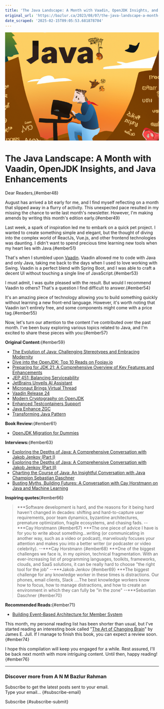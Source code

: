 ```yaml
---
title: 'The Java Landscape: A Month with Vaadin, OpenJDK Insights, and Java Enhancements'
original_url: 'https://bazlur.ca/2023/08/07/the-java-landscape-a-month-with-vaadin-openjdk-insights-and-java-enhancements/'
date_scraped: '2025-02-15T09:05:53.681878704'
---
```


![](images/dall-e-2023-08-05-04.37.03-a-visual-representation-of-a-java-developer-at-his-computer-embarking-on-a-new-project.-the-developer-is-finding-a-treasure-chest-representing-the-va.png)

The Java Landscape: A Month with Vaadin, OpenJDK Insights, and Java Enhancements
================================================================================

Dear Readers,{#ember48}

August has arrived a bit early for me, and I find myself reflecting on a month that slipped away in a flurry of activity. This unexpected pace resulted in my missing the chance to write last month's newsletter. However, I'm making amends by writing this month's edition early.{#ember49}

Last week, a spark of inspiration led me to embark on a quick pet project. I wanted to create something simple and elegant, but the thought of diving into the complex world of ReactJs, Vue.js, and other frontend technologies was daunting. I didn't want to spend precious time learning new tools when my heart lies with Java.{#ember51}

That's when I stumbled upon [Vaadin](https://vaadin.com/). Vaadin allowed me to code with Java and only Java, taking me back to the days when I used to love working with Swing. Vaadin is a perfect blend with Spring Boot, and I was able to craft a decent UI without touching a single line of JavaScript.{#ember53}

I must admit, I was quite pleased with the result. But would I recommend Vaadin to others? That's a question I find difficult to answer.{#ember54}

It's an amazing piece of technology allowing you to build something quickly without learning a new front-end language. However, it's worth noting that Vaadin isn't entirely free, and some components might come with a price tag.{#ember55}

Now, let's turn our attention to the content I've contributed over the past month. I've been busy exploring various topics related to Java, and I'm excited to share these pieces with you:{#ember57}

**Original Content:**{#ember59}

* [The Evolution of Java: Challenging Stereotypes and Embracing Modernity](https://foojay.io/today/the-evolution-of-java-challenging-stereotypes-and-embracing-modernity/)
* [Dive into the OpenJDK: Top 10 Reads on Foojay.io](https://foojay.io/today/dive-into-the-openjdk-top-10-reads-on-foojay.io/)
* [Preparing for JDK 21: A Comprehensive Overview of Key Features and Enhancements](https://foojay.io/today/preparing-for-jdk-21-a-comprehensive-overview-of-key-features-and-enhancements/)
* [JEP 451: Balancing Serviceability](https://www.infoq.com/news/2023/07/jep-451-balancing-serviceability/?itm_source=infoq&itm_campaign=user_page&itm_medium=link)
* [JetBrains Unveils AI Assistant](https://www.infoq.com/news/2023/07/jetbrains-unveils-ai-assistant/?itm_source=infoq&itm_campaign=user_page&itm_medium=link)
* [Micronaut Brings Virtual Thread](https://www.infoq.com/news/2023/07/micronaut-brings-virtual-thread/?itm_source=infoq&itm_campaign=user_page&itm_medium=link)
* [Vaadin Release 24](https://www.infoq.com/news/2023/07/vaadin-release-24/?itm_source=infoq&itm_campaign=user_page&itm_medium=link)
* [Modern Cryptography on OpenJDK](https://www.infoq.com/news/2023/07/modern-cryptography-on-openjdk/?itm_source=infoq&itm_campaign=user_page&itm_medium=link)
* [Enhanced Testcontainers Support](https://www.infoq.com/news/2023/07/enhanced-testcontainers-support/?itm_source=infoq&itm_campaign=user_page&itm_medium=link)
* [Java Enhance ZGC](https://www.infoq.com/news/2023/07/java-enhance-zgc/?itm_source=infoq&itm_campaign=user_page&itm_medium=link)
* [Transforming Java Pattern](https://www.infoq.com/news/2023/07/tranforming-java-pattern/?itm_source=infoq&itm_campaign=user_page&itm_medium=link)

**Book Review:**{#ember61}

* [OpenJDK Migration for Dummies](https://foojay.io/today/book-review-openjdk-migration-for-dummies/)

**Interviews:**{#ember63}

* [Exploring the Depths of Java: A Comprehensive Conversation with Jakob Jenkov (Part I)](https://foojay.io/today/exploring-the-depths-of-java-a-comprehensive-conversation-with-jakob-jenkov-part-i/)
* [Exploring the Depths of Java: A Comprehensive Conversation with Jakob Jenkov (Part II)](https://foojay.io/today/exploring-the-depths-of-java-a-comprehensive-conversation-with-jakob-jenkov-part-ii/)
* [Charting the Course of Java: An Insightful Conversation with Java Champion Sebastian Daschner](https://foojay.io/today/charting-the-course-of-java-an-insightful-conversation-with-java-champion-sebastian-daschner/)
* [Busting Myths, Building Futures: A Conversation with Cay Horstmann on Java and Machine Learning](https://foojay.io/today/busting-myths-building-futures-a-conversation-with-cay-horstmann-on-java-and-machine-learning/)

**Inspiring quotes**{#ember66}
> ***Software development is hard, and the reasons for it being hard haven't changed in decades: shifting and hard-to-capture user requirements, poor team dynamics, byzantine architectures, premature optimization, fragile ecosystems, and chasing fads. --***Cay Horstmann
> {#ember67}
> ***The one piece of advice I have is for you to write about something...writing (or communicating in another way, such as a video or podcast), marvelously focuses your attention and makes you into a better writer (or podcaster or video celebrity). --***Cay Horstmann
> {#ember68}
> ***One of the biggest challenges we face is, in my opinion, technical fragmentation. With an ever-increasing list of programming languages, toolkits, frameworks, clouds, and SaaS solutions, it can be really hard to choose "the right tool for the job" --***Jakob Jenkov
> {#ember69}
> ***The biggest challenge for any knowledge worker in these times is distractions. Our phones, email clients, Slack ....The best knowledge workers know how to focus, how to manage distractions, and how to create an environment in which they can fully be "in the zone" --***Sebastian Daschner
> {#ember70}

**Recommended Reads:**{#ember71}

* [Building Event-Based Architecture for Member System](https://tech.deliveryhero.com/building-event-based-architecture-for-member-system/)

This month, my personal reading list has been shorter than usual, but I've started reading an interesting book called "[The Art of Changing Brain](https://www.amazon.ca/Art-Changing-Brain-Enriching-Exploring/dp/1579220541)" by James E. Jull. If I manage to finish this book, you can expect a review soon.{#ember74}

I hope this compilation will keep you engaged for a while. Rest assured, I'll be back next month with more intriguing content. Until then, happy reading!{#ember76}  

*** ** * ** ***

### Discover more from A N M Bazlur Rahman

Subscribe to get the latest posts sent to your email.  
Type your email... {#subscribe-email}

Subscribe {#subscribe-submit}
